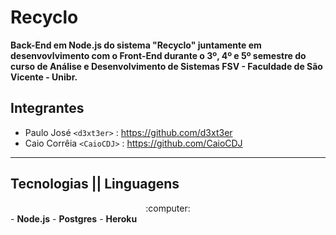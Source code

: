 # Recyclo

<p>
<b>Back-End em Node.js do sistema "Recyclo" juntamente em desenvovlvimento com o Front-End durante o 3º, 4º e 5º semestre do curso de Análise e Desenvolvimento de Sistemas FSV - Faculdade de São Vicente - Unibr.</b>
</p>

## Integrantes
 - Paulo José `<d3xt3er>` : <https://github.com/d3xt3er> 
 - Caio Corrêia `<CaioCDJ>` : <https://github.com/CaioCDJ>
 <hr>
 
 ## Tecnologias || Linguagens 
 <center>:computer:</center>
 - <b>Node.js</b>
 - <b>Postgres</b>
 - <b>Heroku</b> 
